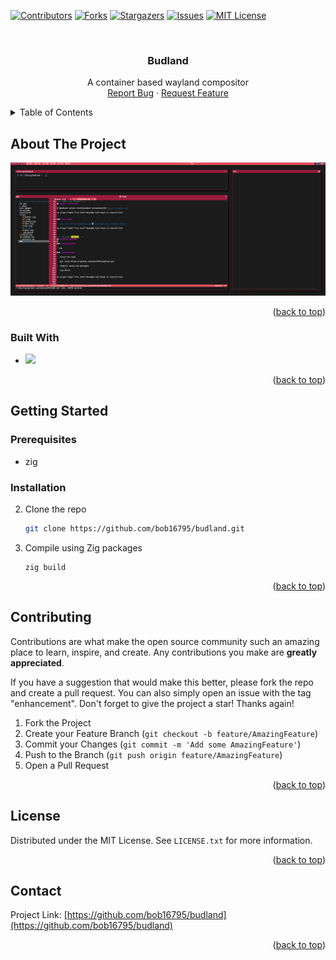 <!-- Improved compatibility of back to top link: See: https://github.com/othneildrew/Best-README-Template/pull/73 -->
<a name="readme-top"></a>
<!--
*** Thanks for checking out the Best-README-Template. If you have a suggestion
*** that would make this better, please fork the repo and create a pull request
*** or simply open an issue with the tag "enhancement".
*** Don't forget to give the project a star!
*** Thanks again! Now go create something AMAZING! :D
-->

<!-- PROJECT SHIELDS -->
<!--
*** I'm using markdown "reference style" links for readability.
*** Reference links are enclosed in brackets [ ] instead of parentheses ( ).
*** See the bottom of this document for the declaration of the reference variables
*** for contributors-url, forks-url, etc. This is an optional, concise syntax you may use.
*** https://www.markdownguide.org/basic-syntax/#reference-style-links
-->
[![Contributors][contributors-shield]][contributors-url]
[![Forks][forks-shield]][forks-url]
[![Stargazers][stars-shield]][stars-url]
[![Issues][issues-shield]][issues-url]
[![MIT License][license-shield]][license-url]

<!-- PROJECT LOGO -->
<br />
<!--<div align="center">
  <a href="https://github.com/bob16795/budland">
    <img src="images/logo.png" alt="Logo" width="80" height="80">
  </a>-->

<h3 align="center">Budland</h3>

  <p align="center">
    A container based wayland compositor
    <br />
    <a href="https://github.com/bob16795/budland/issues">Report Bug</a>
    ·
    <a href="https://github.com/bob16795/budland/issues">Request Feature</a>
  </p>
</div>



<!-- TABLE OF CONTENTS -->
<details>
  <summary>Table of Contents</summary>
  <ol>
    <li>
      <a href="#about-the-project">About The Project</a>
      <ul>
        <li><a href="#built-with">Built With</a></li>
      </ul>
    </li>
    <li>
      <a href="#getting-started">Getting Started</a>
      <ul>
        <li><a href="#prerequisites">Prerequisites</a></li>
        <li><a href="#installation">Installation</a></li>
      </ul>
    </li>
    <li><a href="#contributing">Contributing</a></li>
    <li><a href="#license">License</a></li>
    <li><a href="#contact">Contact</a></li>
  </ol>
</details>



<!-- ABOUT THE PROJECT -->
## About The Project

[![Budland Screen Shot][product-screenshot]](https://www.prestosilver.info/projects/budland-1)

<p align="right">(<a href="#readme-top">back to top</a>)</p>


### Built With

* [<img src='https://ziglang.org/zig-logo-light.svg' height='20pt'>][Zig-url]

<p align="right">(<a href="#readme-top">back to top</a>)</p>



<!-- GETTING STARTED -->
## Getting Started

### Prerequisites

* zig

### Installation

2. Clone the repo
   ```sh
   git clone https://github.com/bob16795/budland.git
   ```
3. Compile using Zig packages
   ```zig
   zig build
   ```

<p align="right">(<a href="#readme-top">back to top</a>)</p>



<!-- CONTRIBUTING -->
## Contributing

Contributions are what make the open source community such an amazing place to learn, inspire, and create. Any contributions you make are **greatly appreciated**.

If you have a suggestion that would make this better, please fork the repo and create a pull request. You can also simply open an issue with the tag "enhancement".
Don't forget to give the project a star! Thanks again!

1. Fork the Project
2. Create your Feature Branch (`git checkout -b feature/AmazingFeature`)
3. Commit your Changes (`git commit -m 'Add some AmazingFeature'`)
4. Push to the Branch (`git push origin feature/AmazingFeature`)
5. Open a Pull Request

<p align="right">(<a href="#readme-top">back to top</a>)</p>



<!-- LICENSE -->
## License

Distributed under the MIT License. See `LICENSE.txt` for more information.

<p align="right">(<a href="#readme-top">back to top</a>)</p>



<!-- CONTACT -->
## Contact

Project Link: [https://github.com/bob16795/budland](https://github.com/bob16795/budland)

<p align="right">(<a href="#readme-top">back to top</a>)</p>

<!-- MARKDOWN LINKS & IMAGES -->
<!-- https://www.markdownguide.org/basic-syntax/#reference-style-links -->
[contributors-shield]: https://img.shields.io/github/contributors/bob16795/budland.svg?style=for-the-badge
[contributors-url]: https://github.com/bob16795/budland/graphs/contributors
[forks-shield]: https://img.shields.io/github/forks/bob16795/budland.svg?style=for-the-badge
[forks-url]: https://github.com/bob16795/budland/network/members
[stars-shield]: https://img.shields.io/github/stars/bob16795/budland.svg?style=for-the-badge
[stars-url]: https://github.com/bob16795/budland/stargazers
[issues-shield]: https://img.shields.io/github/issues/bob16795/budland.svg?style=for-the-badge
[issues-url]: https://github.com/bob16795/budland/issues
[license-shield]: https://img.shields.io/github/license/bob16795/budland.svg?style=for-the-badge
[license-url]: https://github.com/bob16795/budland/blob/master/LICENSE.txt
[product-screenshot]: images/screenshot.png
[Zig-url]: images/screenshot.png

